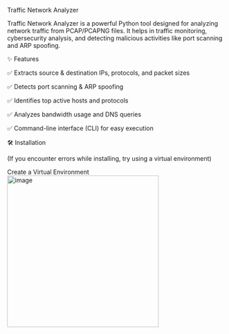 Traffic Network Analyzer

Traffic Network Analyzer is a powerful Python tool designed for analyzing network traffic from PCAP/PCAPNG files. It helps in traffic monitoring, cybersecurity analysis, and detecting malicious activities like port scanning and ARP spoofing.

✨ Features

✅ Extracts source & destination IPs, protocols, and packet sizes

✅ Detects port scanning & ARP spoofing

✅ Identifies top active hosts and protocols

✅ Analyzes bandwidth usage and DNS queries

✅ Command-line interface (CLI) for easy execution

🛠️ Installation

(If you encounter errors while installing, try using a virtual environment)

Create a Virtual Environment
<img width="350" alt="image" src="https://github.com/user-attachments/assets/31719991-4044-4f93-916e-ec0c095b802f" />
